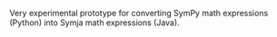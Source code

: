 Very experimental prototype for converting SymPy math expressions (Python) into Symja math expressions (Java).
